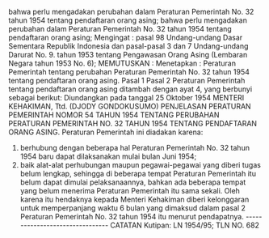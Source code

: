  bahwa perlu mengadakan perubahan dalam Peraturan Pemerintah No. 32 tahun 1954 tentang pendaftaran orang asing; bahwa perlu mengadakan perubahan dalam Peraturan Pemerintah No. 32 tahun 1954 tentang pendaftaran orang asing;
Mengingat :
 pasal 98 Undang-undang Dasar Sementara Republik Indonesia dan pasal-pasal 3 dan 7 Undang-undang Darurat No. 9. tahun 1953 tentang Pengawasan Orang Asing (Lembaran Negara tahun 1953 No. 6);
MEMUTUSKAN :
 Menetapkan : Peraturan Pemerintah tentang perubahan Peraturan Pemerintah No. 32 tahun 1954 tentang pendaftaran orang asing. Pasal 1 Pasal 2 Peraturan Pemerintah tentang pendaftaran orang asing ditambah dengan ayat 4, yang berbunyi sebagai berikut: Diundangkan pada tanggal 25 Oktober 1954 MENTERI KEHAKIMAN, Ttd. (DJODY GONDOKUSUMO) PENJELASAN PERATURAN PEMERINTAH NOMOR 54 TAHUN 1954 TENTANG PERUBAHAN PERATURAN PEMERINTAH NO. 32 TAHUN 1954 TENTANG PENDAFTARAN ORANG ASING. Peraturan Pemerintah ini diadakan karena:
1. berhubung dengan beberapa hal Peraturan Pemerintah No. 32 tahun 1954 baru dapat dilaksanakan mulai bulan Juni 1954;
2. baik alat-alat perhubungan maupun pegawai-pegawai yang diberi tugas belum lengkap, sehingga di beberapa tempat Peraturan Pemerintah itu belum dapat dimulai pelaksanaannya, bahkan ada beberapa tempat yang belum menerima Peraturan Pemerintah itu sama sekali. Oleh karena itu hendaknya kepada Menteri Kehakiman diberi kelonggaran untuk memperpanjang waktu 6 bulan yang dimaksud dalam pasal 2 Peraturan Pemerintah No. 32 tahun 1954 itu menurut pendapatnya. -------------------------------- CATATAN Kutipan: LN 1954/95; TLN NO. 682